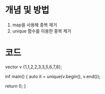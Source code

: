 # 개념 및 방법
1. map을 사용해 중복 제거
2. unique 함수를 이용한 중복 제거

# 코드

vector<int> v {1,1,2,2,3,3,5,6,7,8};

inf main()
{
  auto it = unique(v.begin(), v.end());

  return 0;
}
